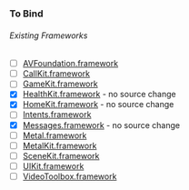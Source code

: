 ### To Bind
###### Existing Frameworks
- [ ] [AVFoundation.framework](https://github.com/xamarin/xamarin-macios/wiki/AVFoundation-iOS-Beta5)
- [ ] [CallKit.framework](https://github.com/xamarin/xamarin-macios/wiki/CallKit-iOS-Beta5)
- [ ] [GameKit.framework](https://github.com/xamarin/xamarin-macios/wiki/GameKit-iOS-Beta5)
- [X] [HealthKit.framework](https://github.com/xamarin/xamarin-macios/wiki/HealthKit-iOS-Beta5) - no source change
- [X] [HomeKit.framework](https://github.com/xamarin/xamarin-macios/wiki/HomeKit-iOS-Beta5) - no source change
- [ ] [Intents.framework](https://github.com/xamarin/xamarin-macios/wiki/Intents-iOS-Beta5)
- [X] [Messages.framework](https://github.com/xamarin/xamarin-macios/wiki/Messages-iOS-Beta5) - no source change
- [ ] [Metal.framework](https://github.com/xamarin/xamarin-macios/wiki/Metal-iOS-Beta5)
- [ ] [MetalKit.framework](https://github.com/xamarin/xamarin-macios/wiki/MetalKit-iOS-Beta5)
- [ ] [SceneKit.framework](https://github.com/xamarin/xamarin-macios/wiki/SceneKit-iOS-Beta5)
- [ ] [UIKit.framework](https://github.com/xamarin/xamarin-macios/wiki/UIKit-iOS-Beta5)
- [ ] [VideoToolbox.framework](https://github.com/xamarin/xamarin-macios/wiki/VideoToolbox-iOS-Beta5)
